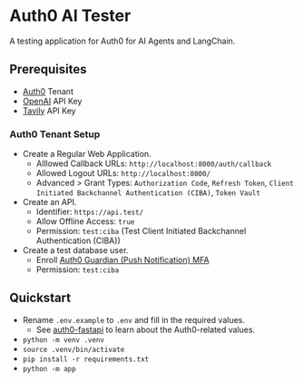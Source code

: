 # Auth0 AI Tester

A testing application for Auth0 for AI Agents and LangChain.

## Prerequisites

- [Auth0](https://auth0.com/ai) Tenant
- [OpenAI](https://openai.com/) API Key
- [Tavily](https://www.tavily.com/) API Key

### Auth0 Tenant Setup

- Create a Regular Web Application.
  - Alllowed Callback URLs: `http://localhost:8000/auth/callback`
  - Allowed Logout URLs: `http://localhost:8000/`
  - Advanced > Grant Types: `Authorization Code`, `Refresh Token`, `Client Initiated Backchannel Authentication (CIBA)`, `Token Vault`
- Create an API.
  - Identifier: `https://api.test/`
  - Allow Offline Access: `true`
  - Permission: `test:ciba` (Test Client Initiated Backchannel Authentication (CIBA))
- Create a test database user.
  - Enroll [Auth0 Guardian (Push Notification) MFA](https://auth0.com/docs/secure/multi-factor-authentication/auth0-guardian)
  - Permission: `test:ciba`

## Quickstart

- Rename `.env.example` to `.env` and fill in the required values.
  - See [auth0-fastapi](https://github.com/auth0/auth0-fastapi) to learn about the Auth0-related values.
- `python -m venv .venv`
- `source .venv/bin/activate`
- `pip install -r requirements.txt`
- `python -m app`
